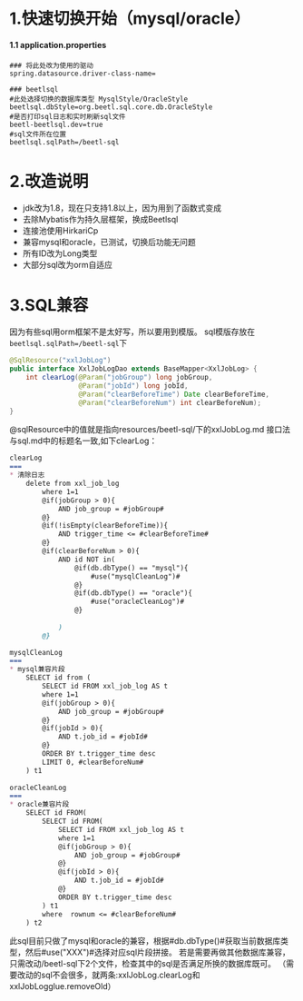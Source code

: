 1.快速切换开始（mysql/oracle）
======

#### 1.1 application.properties

```properties
### 将此处改为使用的驱动
spring.datasource.driver-class-name=

### beetlsql
#此处选择切换的数据库类型 MysqlStyle/OracleStyle
beetlsql.dbStyle=org.beetl.sql.core.db.OracleStyle
#是否打印sql日志和实时刷新sql文件
beetl-beetlsql.dev=true
#sql文件所在位置
beetlsql.sqlPath=/beetl-sql
```


2.改造说明
======

+ jdk改为1.8，现在只支持1.8以上，因为用到了函数式变成
+ 去除Mybatis作为持久层框架，换成Beetlsql
+ 连接池使用HirkariCp
+ 兼容mysql和oracle，已测试，切换后功能无问题
+ 所有ID改为Long类型
+ 大部分sql改为orm自适应

3.SQL兼容
=====

因为有些sql用orm框架不是太好写，所以要用到模版。
sql模版存放在```beetlsql.sqlPath=/beetl-sql```下

```java
@SqlResource("xxlJobLog")
public interface XxlJobLogDao extends BaseMapper<XxlJobLog> {
    int clearLog(@Param("jobGroup") long jobGroup,
				 @Param("jobId") long jobId,
				 @Param("clearBeforeTime") Date clearBeforeTime,
				 @Param("clearBeforeNum") int clearBeforeNum);
}

```
@sqlResource中的值就是指向resources/beetl-sql/下的xxlJobLog.md
接口法与sql.md中的标题名一致,如下clearLog：

```markdown
clearLog
===
* 清除日志
    delete from xxl_job_log
        where 1=1
        @if(jobGroup > 0){
            AND job_group = #jobGroup#
        @}
        @if(!isEmpty(clearBeforeTime)){
            AND trigger_time <= #clearBeforeTime#
        @}
        @if(clearBeforeNum > 0){
            AND id NOT in(
                @if(db.dbType() == "mysql"){
                    #use("mysqlCleanLog")#
                @}
                @if(db.dbType() == "oracle"){
                    #use("oracleCleanLog")#
                @}
                
            )
        @}
        
mysqlCleanLog
===
* mysql兼容片段
    SELECT id from (
        SELECT id FROM xxl_job_log AS t
        where 1=1
        @if(jobGroup > 0){
            AND job_group = #jobGroup#
        @}
        @if(jobId > 0){
            AND t.job_id = #jobId#
        @}
        ORDER BY t.trigger_time desc
        LIMIT 0, #clearBeforeNum#
    ) t1
        
oracleCleanLog
===
* oracle兼容片段
    SELECT id FROM(
        SELECT id FROM(
            SELECT id FROM xxl_job_log AS t
            where 1=1
            @if(jobGroup > 0){
                AND job_group = #jobGroup#
            @}
            @if(jobId > 0){
                AND t.job_id = #jobId#
            @}
            ORDER BY t.trigger_time desc
        ) t1
        where  rownum <= #clearBeforeNum#
    ) t2
```
此sql目前只做了mysql和oracle的兼容，根据#db.dbType()#获取当前数据库类型，然后#use("XXX")#选择对应sql片段拼接。
若是需要再做其他数据库兼容，只需改动/beetl-sql下2个文件，检查其中的sql是否满足所换的数据库既可。
（需要改动的sql不会很多，就两条:xxlJobLog.clearLog和xxlJobLogglue.removeOld）
